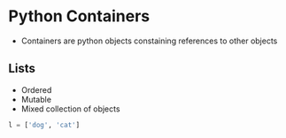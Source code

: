 # Python Containers

* Containers are python objects constaining references to other objects

## Lists
* Ordered
* Mutable
* Mixed collection of objects

```python
l = ['dog', 'cat']
```